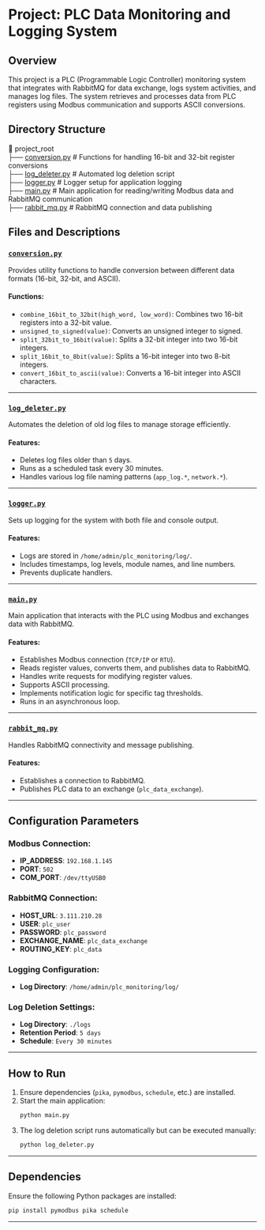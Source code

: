 # Project: PLC Data Monitoring and Logging System

## Overview
This project is a PLC (Programmable Logic Controller) monitoring system that integrates with RabbitMQ for data exchange, logs system activities, and manages log files. The system retrieves and processes data from PLC registers using Modbus communication and supports ASCII conversions.

## Directory Structure

📁 project_root  
├── [conversion.py](conversion.py)      # Functions for handling 16-bit and 32-bit register conversions  
├── [log_deleter.py](log_deleter.py)     # Automated log deletion script  
├── [logger.py](logger.py)          # Logger setup for application logging  
├── [main.py](main.py)            # Main application for reading/writing Modbus data and RabbitMQ communication  
├── [rabbit_mq.py](rabbit_mq.py)       # RabbitMQ connection and data publishing  

## Files and Descriptions

### [`conversion.py`](conversion.py)
Provides utility functions to handle conversion between different data formats (16-bit, 32-bit, and ASCII).

#### Functions:
- `combine_16bit_to_32bit(high_word, low_word)`: Combines two 16-bit registers into a 32-bit value.
- `unsigned_to_signed(value)`: Converts an unsigned integer to signed.
- `split_32bit_to_16bit(value)`: Splits a 32-bit integer into two 16-bit integers.
- `split_16bit_to_8bit(value)`: Splits a 16-bit integer into two 8-bit integers.
- `convert_16bit_to_ascii(value)`: Converts a 16-bit integer into ASCII characters.

---

### [`log_deleter.py`](log_deleter.py)
Automates the deletion of old log files to manage storage efficiently.

#### Features:
- Deletes log files older than `5` days.
- Runs as a scheduled task every 30 minutes.
- Handles various log file naming patterns (`app_log.*`, `network.*`).

---

### [`logger.py`](logger.py)
Sets up logging for the system with both file and console output.

#### Features:
- Logs are stored in `/home/admin/plc_monitoring/log/`.
- Includes timestamps, log levels, module names, and line numbers.
- Prevents duplicate handlers.

---

### [`main.py`](main.py)
Main application that interacts with the PLC using Modbus and exchanges data with RabbitMQ.

#### Features:
- Establishes Modbus connection (`TCP/IP` or `RTU`).
- Reads register values, converts them, and publishes data to RabbitMQ.
- Handles write requests for modifying register values.
- Supports ASCII processing.
- Implements notification logic for specific tag thresholds.
- Runs in an asynchronous loop.

---

### [`rabbit_mq.py`](rabbit_mq.py)
Handles RabbitMQ connectivity and message publishing.

#### Features:
- Establishes a connection to RabbitMQ.
- Publishes PLC data to an exchange (`plc_data_exchange`).

---

## Configuration Parameters
### Modbus Connection:
- **IP_ADDRESS**: `192.168.1.145`
- **PORT**: `502`
- **COM_PORT**: `/dev/ttyUSB0`

### RabbitMQ Connection:
- **HOST_URL**: `3.111.210.28`
- **USER**: `plc_user`
- **PASSWORD**: `plc_password`
- **EXCHANGE_NAME**: `plc_data_exchange`
- **ROUTING_KEY**: `plc_data`

### Logging Configuration:
- **Log Directory**: `/home/admin/plc_monitoring/log/`

### Log Deletion Settings:
- **Log Directory**: `./logs`
- **Retention Period**: `5 days`
- **Schedule**: `Every 30 minutes`

---

## How to Run
1. Ensure dependencies (`pika`, `pymodbus`, `schedule`, etc.) are installed.
2. Start the main application:
   ```bash
   python main.py
   ```
3. The log deletion script runs automatically but can be executed manually:
   ```bash
   python log_deleter.py
   ```

---

## Dependencies
Ensure the following Python packages are installed:
```bash
pip install pymodbus pika schedule
```

---
